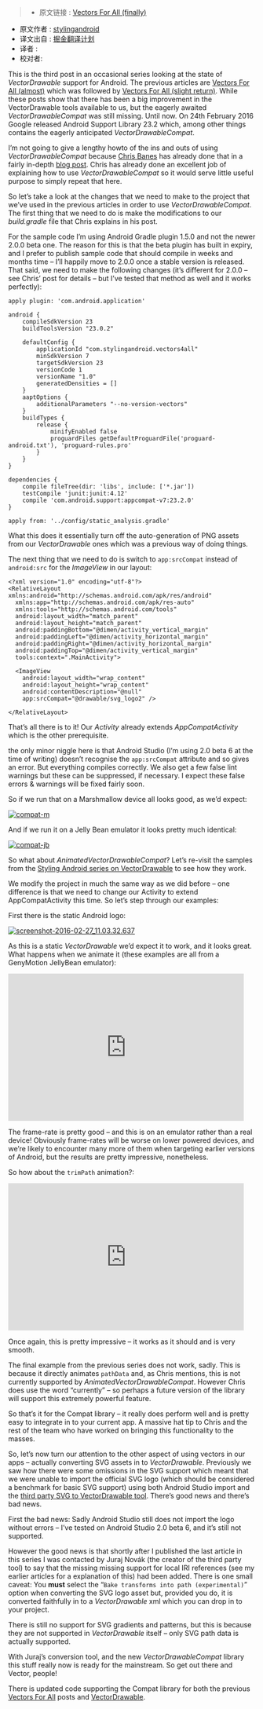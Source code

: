 >* 原文链接 : [Vectors For All (finally)](https://blog.stylingandroid.com/vectors-for-all-finally/)
* 原文作者 : [stylingandroid](https://blog.stylingandroid.com)
* 译文出自 : [掘金翻译计划](https://github.com/xitu/gold-miner)
* 译者 : 
* 校对者:


This is the third post in an occasional series looking at the state of _VectorDrawable_ support for Android. The previous articles are [Vectors For All (almost)](https://blog.stylingandroid.com/vectors-for-all-almost/) which was followed by [Vectors For All (slight return)](https://blog.stylingandroid.com/vectors-for-all-slight-return/). While these posts show that there has been a big improvement in the VectorDrawable tools available to us, but the eagerly awaited _VectorDrawableCompat_ was still missing. Until now. On 24th February 2016 Google released Android Support Library 23.2 which, among other things contains the eagerly anticipated _VectorDrawableCompat_.  

I’m not going to give a lengthy howto of the ins and outs of using _VectorDrawableCompat_ because [Chris Banes](https://chris.banes.me/) has already done that in a fairly in-depth [blog post](https://medium.com/@chrisbanes/appcompat-v23-2-age-of-the-vectors-91cbafa87c88#.kf57cowuy). Chris has already done an excellent job of explaining how to use _VectorDrawableCompat_ so it would serve little useful purpose to simply repeat that here.

So let’s take a look at the changes that we need to make to the project that we’ve used in the previous articles in order to use _VectorDrawableCompat_. The first thing that we need to do is make the modifications to our _build.gradle_ file that Chris explains in his post.

For the sample code I’m using Android Gradle plugin 1.5.0 and not the newer 2.0.0 beta one. The reason for this is that the beta plugin has built in expiry, and I prefer to publish sample code that should compile in weeks and months time – I’ll happily move to 2.0.0 once a stable version is released. That said, we need to make the following changes (it’s different for 2.0.0 – see Chris’ post for details – but I’ve tested that method as well and it works perfectly):

    apply plugin: 'com.android.application'

    android {
        compileSdkVersion 23
        buildToolsVersion "23.0.2"

        defaultConfig {
            applicationId "com.stylingandroid.vectors4all"
            minSdkVersion 7
            targetSdkVersion 23
            versionCode 1
            versionName "1.0"
            generatedDensities = []
        }
        aaptOptions {
            additionalParameters "--no-version-vectors"
        }
        buildTypes {
            release {
                minifyEnabled false
                proguardFiles getDefaultProguardFile('proguard-android.txt'), 'proguard-rules.pro'
            }
        }
    }

    dependencies {
        compile fileTree(dir: 'libs', include: ['*.jar'])
        testCompile 'junit:junit:4.12'
        compile 'com.android.support:appcompat-v7:23.2.0'
    }

    apply from: '../config/static_analysis.gradle'

What this does it essentially turn off the auto-generation of PNG assets from our _VectorDrawable_ ones which was a previous way of doing things.

The next thing that we need to do is switch to `app:srcCompat` instead of `android:src` for the _ImageView_ in our layout:

    <?xml version="1.0" encoding="utf-8"?>
    <RelativeLayout xmlns:android="http://schemas.android.com/apk/res/android"
      xmlns:app="http://schemas.android.com/apk/res-auto"
      xmlns:tools="http://schemas.android.com/tools"
      android:layout_width="match_parent"
      android:layout_height="match_parent"
      android:paddingBottom="@dimen/activity_vertical_margin"
      android:paddingLeft="@dimen/activity_horizontal_margin"
      android:paddingRight="@dimen/activity_horizontal_margin"
      android:paddingTop="@dimen/activity_vertical_margin"
      tools:context=".MainActivity">

      <ImageView
        android:layout_width="wrap_content"
        android:layout_height="wrap_content"
        android:contentDescription="@null"
        app:srcCompat="@drawable/svg_logo2" />

    </RelativeLayout>

That’s all there is to it! Our _Activity_ already extends _AppCompatActivity_ which is the other prerequisite.

the only minor niggle here is that Android Studio (I’m using 2.0 beta 6 at the time of writing) doesn’t recognise the `app:srcCompat` attribute and so gives an error. But everything compiles correctly. We also get a few false lint warnings but these can be suppressed, if necessary. I expect these false errors & warnings will be fixed fairly soon.

So if we run that on a Marshmallow device all looks good, as we’d expect:

[![compat-m](https://i1.wp.com/blog.stylingandroid.com/wp-content/uploads/2016/02/compat-m.png?resize=300%2C225&ssl=1%20300w,%20https://i1.wp.com/blog.stylingandroid.com/wp-content/uploads/2016/02/compat-m.png?resize=768%2C576&ssl=1%20768w,%20https://i1.wp.com/blog.stylingandroid.com/wp-content/uploads/2016/02/compat-m.png?resize=1024%2C768&ssl=1%201024w,%20https://i1.wp.com/blog.stylingandroid.com/wp-content/uploads/2016/02/compat-m.png?resize=624%2C468&ssl=1%20624w)](https://blog.stylingandroid.com/?attachment_id=3696)

And if we run it on a Jelly Bean emulator it looks pretty much identical:

[![compat-jb](https://i0.wp.com/blog.stylingandroid.com/wp-content/uploads/2016/02/compat-jb.png?resize=180%2C300&ssl=1%20180w,%20https://i0.wp.com/blog.stylingandroid.com/wp-content/uploads/2016/02/compat-jb.png?w=480&ssl=1%20480w)](https://blog.stylingandroid.com/?attachment_id=3697)

So what about _AnimatedVectorDrawableCompat_? Let’s re-visit the samples from the [Styling Android series on VectorDrawable](https://blog.stylingandroid.com/vectordrawables-part-1/) to see how they work.

We modify the project in much the same way as we did before – one difference is that we need to change our Activity to extend AppCompatActivity this time. So let’s step through our examples:

First there is the static Android logo:

[![screenshot-2016-02-27_11.03.32.637](https://i0.wp.com/blog.stylingandroid.com/wp-content/uploads/2016/03/screenshot-2016-02-27_11.03.32.637.png?resize=300%2C180&ssl=1%20300w,%20https://i0.wp.com/blog.stylingandroid.com/wp-content/uploads/2016/03/screenshot-2016-02-27_11.03.32.637.png?resize=768%2C461&ssl=1%20768w,%20https://i0.wp.com/blog.stylingandroid.com/wp-content/uploads/2016/03/screenshot-2016-02-27_11.03.32.637.png?resize=1024%2C614&ssl=1%201024w,%20https://i0.wp.com/blog.stylingandroid.com/wp-content/uploads/2016/03/screenshot-2016-02-27_11.03.32.637.png?resize=624%2C374&ssl=1%20624w,%20https://i0.wp.com/blog.stylingandroid.com/wp-content/uploads/2016/03/screenshot-2016-02-27_11.03.32.637.png?w=1280&ssl=1%201280w)](https://blog.stylingandroid.com/?attachment_id=3699)

As this is a static _VectorDrawable_ we’d expect it to work, and it looks great. What happens when we animate it (these examples are all from a GenyMotion JellyBean emulator):

<span><iframe type="text/html" width="480" height="300" src="https://www.youtube.com/embed/iJqCtjj4Jd0?version=3&amp;rel=1&amp;fs=1&amp;autohide=2&amp;showsearch=0&amp;showinfo=1&amp;iv_load_policy=1&amp;wmode=transparent" allowfullscreen="true" style="border:0;"></iframe></span>

The frame-rate is pretty good – and this is on an emulator rather than a real device! Obviously frame-rates will be worse on lower powered devices, and we’re likely to encounter many more of them when targeting earlier versions of Android, but the results are pretty impressive, nonetheless.

So how about the `trimPath` animation?:

<span><iframe type="text/html" width="480" height="300" src="https://www.youtube.com/embed/7cUrin0eRZA?version=3&amp;rel=1&amp;fs=1&amp;autohide=2&amp;showsearch=0&amp;showinfo=1&amp;iv_load_policy=1&amp;wmode=transparent" allowfullscreen="true" style="border:0;"></iframe></span>

Once again, this is pretty impressive – it works as it should and is very smooth.

The final example from the previous series does not work, sadly. This is because it directly animates `pathData` and, as Chris mentions, this is not currently supported by _AnimatedVectorDrawableCompat_. However Chris does use the word “currently” – so perhaps a future version of the library will support this extremely powerful feature.

So that’s it for the Compat library – it really does perform well and is pretty easy to integrate in to your current app. A massive hat tip to Chris and the rest of the team who have worked on bringing this functionality to the masses.

So, let’s now turn our attention to the other aspect of using vectors in our apps – actually converting SVG assets in to _VectorDrawable_. Previously we saw how there were some omissions in the SVG support which meant that we were unable to import the official SVG logo (which should be considered a benchmark for basic SVG support) using both Android Studio import and the [third party SVG to VectorDrawable tool](http://inloop.github.io/svg2android/). There’s good news and there’s bad news.

First the bad news: Sadly Android Studio still does not import the logo without errors – I’ve tested on Android Studio 2.0 beta 6, and it’s still not supported.

However the good news is that shortly after I published the last article in this series I was contacted by Juraj Novák (the creator of the third party tool) to say that the missing missing support for local IRI references (see my earlier articles for a explanation of this) had been added. There is one small caveat: You **must** select the “`Bake transforms into path (experimental)`” option when converting the SVG logo asset but, provided you do, it is converted faithfully in to a _VectorDrawable_ xml which you can drop in to your project.

There is still no support for SVG gradients and patterns, but this is because they are not supported in _VectorDrawable_ itself – only SVG path data is actually supported.

With Juraj’s conversion tool, and the new _VectorDrawableCompat_ library this stuff really now is ready for the mainstream. So get out there and Vector, people!

There is updated code supporting the Compat library for both the previous [Vectors For All](https://github.com/StylingAndroid/Vectors4All/tree/finally) posts and [VectorDrawable](https://bitbucket.org/StylingAndroid/vectordrawables/src/a27f80278eac093b68161ec52a29ffd480e937c1/?at=Part3).

